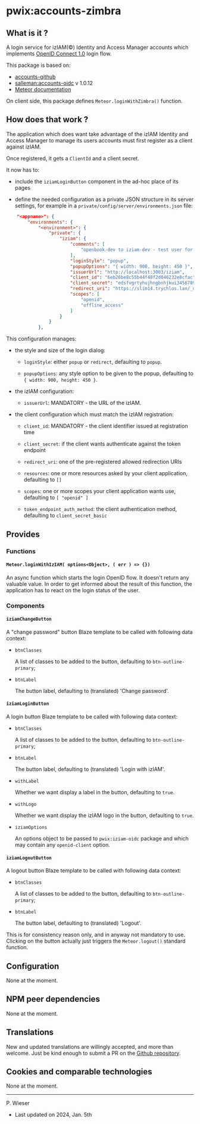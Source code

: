 # pwix:accounts-zimbra

## What is it ?

A login service for izIAM(©) Identity and Access Manager accounts which implements [OpenID Connect 1.0](https://openid.net/specs/openid-connect-core-1_0.html) login flow.

This package is based on:

- [accounts-github](https://github.com/meteor/meteor/tree/devel/packages/accounts-github)
- [salleman:accounts-oidc](https://github.com/salleman33/meteor-accounts-oidc/tree/master/packages/switch_accounts-oidc) v 1.0.12
- [Meteor documentation](https://docs.meteor.com/api/accounts#Meteor-loginWith%3CExternalService%3E)

On client side, this package defines `Meteor.loginWithZimbra()` function.

## How does that work ?

The application which does want take advantage of the izIAM Identity and Access Manager to manage its users accounts must first register as a client against izIAM.

Once registered, it gets a `ClientId` and a client secret.

It now has to:

- include the `iziamLoginButton` component in the ad-hoc place of its pages

- define the needed configuration as a private JSON structure in its server settings, for example in a `private/config/server/environments.json` file:

```json
    "<appname>": {
        "environments": {
            "<environment>": {
                "private": {
                    "iziam": {
                        "comments": [
                            "openbook-dev to iziam-dev - test user for auth code grant flow"
                        ],
                        "loginStyle": "popup",
                        "popupOptions": "{ width: 900, height: 450 }",
                        "issuerUrl": "http://localhost:3003/iziam",
                        "client_id": "6eb26be8c55b44f48f2d046232e8cfac",
                        "client_secret": "edsfvgrtyhujhngbnhjkui3456789okjgfb098765432xwdcfvghjk87654xcfvgh_7654DFGH",
                        "redirect_uri": "https://slim14.trychlos.lan/_oauth/iziam",
                        "scopes": [
                            "openid",
                            "offline_access"
                        ]
                    }
                }
            },
```

This configuration manages:

- the style and size of the login dialog:

    - `loginStyle`: either `popup` or `redirect`, defaulting to `popup`.

    - `popupOptions`: any style option to be given to the popup, defaulting to `{ width: 900, height: 450 }`.

- the izIAM configuration:

    - `issuerUrl`: MANDATORY - the URL of the izIAM.

- the client configuration which must match the izIAM registration:

    - `client_id`: MANDATORY - the client identifier issued at registration time

    - `client_secret`: if the client wants authenticate against the token endpoint

    - `redirect_uri`: one of the pre-registered allowed redirection URIs

    - `resources`: one or more resources asked by your client application, defaulting to `[]`

    - `scopes`: one or more scopes your client application wants use, defaulting to `[ "openid" ]`

    - `token_endpoint_auth_method`: the client authentication method, defaulting to `client_secret_basic`

## Provides

### Functions

#### `Meteor.loginWithIzIAM( options<Object>, ( err ) => {})`

An async function which starts the login OpenID flow. It doesn't return any valuable value. In order to get informed about the result of this function, the application has to react on the login status of the user.

### Components

#### `iziamChangeButton`

A "change password" button Blaze template to be called with following data context:

- `btnClasses`

    A list of classes to be added to the button, defaulting to `btn-outline-primary`;

- `btnLabel`

    The button label, defaulting to (translated) 'Change password'.

#### `iziamLoginButton`

A login button Blaze template to be called with following data context:

- `btnClasses`

    A list of classes to be added to the button, defaulting to `btn-outline-primary`;

- `btnLabel`

    The button label, defaulting to (translated) 'Login with izIAM'.

- `withLabel`

    Whether we want display a label in the button, defaulting to `true`.

- `withLogo`

    Whether we want display the izIAM logo in the button, defaulting to `true`.

- `iziamOptions`

    An options object to be passed to `pwix:iziam-oidc` package and which may contain any `openid-client` option.

#### `iziamLogoutButton`

A logout button Blaze template to be called with following data context:

- `btnClasses`

    A list of classes to be added to the button, defaulting to `btn-outline-primary`;

- `btnLabel`

    The button label, defaulting to (translated) 'Logout'.

This is for consistency reason only, and in anyway not mandatory to use. Clicking on the button actually just triggers the `Meteor.logout()` standard function.

## Configuration

None at the moment.

## NPM peer dependencies

None at the moment.

## Translations

New and updated translations are willingly accepted, and more than welcome. Just be kind enough to submit a PR on the [Github repository](https://github.com/trychlos/pwix-accounts-zimbra/pulls).

## Cookies and comparable technologies

None at the moment.

---
P. Wieser
- Last updated on 2024, Jan. 5th
